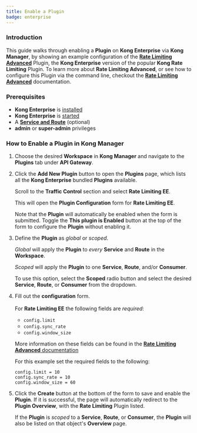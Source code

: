 ```yaml
---
title: Enable a Plugin
badge: enterprise
---
```


### Introduction

This guide walks through enabling a **Plugin** on **Kong Enterprise** via
**Kong Manager**, by showing an example configuration of the
[**Rate Limiting Advanced**](/hub/kong-inc/rate-limiting-advanced) Plugin, the
**Kong Enterprise** version of the popular **Kong Rate Limiting** Plugin. To
learn more about **Rate Limiting Advanced**, or see how to configure this
Plugin via the command line, checkout the
[**Rate Limiting Advanced**](/hub/kong-inc/rate-limiting-advanced) documentation.


### Prerequisites

- **Kong Enterprise** is [installed](/gateway/{{page.kong_version}}/install-and-run/)
- **Kong Enterprise** is [started](/gateway/{{page.kong_version}}/plan-and-deploy/security/start-kong-securely)
- A [**Service and Route**](/gateway/{{page.kong_version}}/kong-manager/how-tos/add-service)
(optional)
- **admin** or **super-admin** privileges

### How to Enable a Plugin in Kong Manager

1. Choose the desired **Workspace** in **Kong Manager** and navigate to the
**Plugins** tab under **API Gateway**.

2. Click the **Add New Plugin** button to open the **Plugins** page, which lists all the **Kong Enterprise** bundled **Plugins** available.
  
    Scroll to the **Traffic Control** section and select **Rate Limiting EE**.

    This will open the **Plugin Configuration** form for **Rate Limiting EE**.

    Note that the **Plugin** will automatically be enabled when the form is submitted. Toggle the **This plugin is Enabled** button at the top of the form to configure the **Plugin** without enabling it.

3. Define the **Plugin** as *global* or *scoped*.

    *Global* will apply the **Plugin** to *every* **Service** and **Route** in the **Workspace**.

    *Scoped* will apply the **Plugin** to one **Service**, **Route**, and/or **Consumer**.

    To use this option, select the **Scoped** radio button and select the desired **Service**, **Route**, or   **Consumer** from the dropdown.

4. Fill out the **configuration** form.<br/><br/>For **Rate Limiting EE** the following fields are *required*:
    - `config.limit`
    - `config.sync_rate`
    - `config.window_size`

    More information on these fields can be found in the
    [**Rate Limiting Advanced** documentation](/hub/kong-inc/rate-limiting-advanced/#parameters)

    For this example set the required fields to the following:
    ```
    config.limit = 10
    config.sync_rate = 10
    config.window_size = 60
    ```

5. Click the **Create** button at the bottom of the form to save and
enable the **Plugin**. If it is successful, the page will automatically
redirect to the **Plugin Overview**, with the **Rate Limiting** Plugin
listed.

    If the **Plugin** is *scoped* to a **Service**, **Route**, or
    **Consumer**, the **Plugin** will also be listed on that object's **Overview**
    page.
